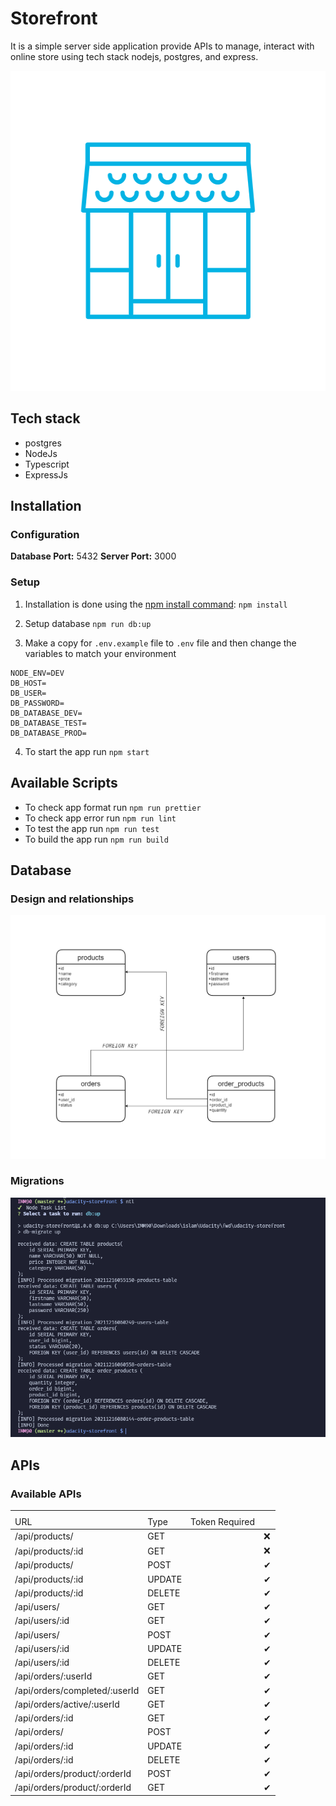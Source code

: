 # Storefront

It is a simple server side application provide APIs to manage, interact with online store using tech stack nodejs, postgres, and express.

<p align="center">
    <img width="512" height="512" src="./docs/storefront-logo.png">
</p>

## Tech stack

- postgres
- NodeJs
- Typescript
- ExpressJs

## Installation

### Configuration

**Database Port:** 5432
**Server Port:** 3000

### Setup

1. Installation is done using the [npm install command](https://docs.npmjs.com/downloading-and-installing-packages-locally): `npm install`

2. Setup database `npm run db:up`

3. Make a copy for `.env.example` file to `.env` file and then change the variables to match your environment

```env
NODE_ENV=DEV
DB_HOST=
DB_USER=
DB_PASSWORD=
DB_DATABASE_DEV=
DB_DATABASE_TEST=
DB_DATABASE_PROD=

```

4. To start the app run `npm start`

## Available Scripts

- To check app format run `npm run prettier`
- To check app error run `npm run lint`
- To test the app run `npm run test`
- To build the app run `npm run build`

## Database

### Design and relationships

![Database Diagram](./docs/database.png)

### Migrations

![Database Migrations](./docs/migration-screenshot.png)

## APIs

### Available APIs

<table>
    <th>
        <tr>
            <td>URL</td>
            <td>Type</td>
            <td>Token Required</td>
        </tr>
    </th>
    <tbody>
        <tr>
            <td>/api/products/</td>
            <td>GET<td>
            <td>❌</td>
        </tr>
        <tr>
            <td>/api/products/:id</td>
            <td>GET<td>
            <td>❌</td>
        </tr>
        <tr>
            <td>/api/products/</td>
            <td>POST<td>
            <td>✔</td>
        </tr>
        <tr>
            <td>/api/products/:id</td>
            <td>UPDATE<td>
            <td>✔</td>
        </tr>
        <tr>
            <td>/api/products/:id</td>
            <td>DELETE<td>
            <td>✔</td>
        </tr>
        <tr>
            <td>/api/users/</td>
            <td>GET<td>
            <td>✔</td>
        </tr>
        <tr>
            <td>/api/users/:id</td>
            <td>GET<td>
            <td>✔</td>
        </tr>
        <tr>
            <td>/api/users/</td>
            <td>POST<td>
            <td>✔</td>
        </tr>
        <tr>
            <td>/api/users/:id</td>
            <td>UPDATE<td>
            <td>✔</td>
        </tr>
        <tr>
            <td>/api/users/:id</td>
            <td>DELETE<td>
            <td>✔</td>
        </tr>
        <tr>
            <td>/api/orders/:userId</td>
            <td>GET<td>
            <td>✔</td>
        </tr>
        <tr>
            <td>/api/orders/completed/:userId</td>
            <td>GET<td>
            <td>✔</td>
        </tr>
        <tr>
            <td>/api/orders/active/:userId</td>
            <td>GET<td>
            <td>✔</td>
        </tr>
        <tr>
            <td>/api/orders/:id</td>
            <td>GET<td>
            <td>✔</td>
        </tr>
        <tr>
            <td>/api/orders/</td>
            <td>POST<td>
            <td>✔</td>
        </tr>
        <tr>
            <td>/api/orders/:id</td>
            <td>UPDATE<td>
            <td>✔</td>
        </tr>
        <tr>
            <td>/api/orders/:id</td>
            <td>DELETE<td>
            <td>✔</td>
        </tr>
        <tr>
            <td>/api/orders/product/:orderId</td>
            <td>POST<td>
            <td>✔</td>
        </tr>
        <tr>
            <td>/api/orders/product/:orderId</td>
            <td>GET<td>
            <td>✔</td>
        </tr>
    <tbody>
</table>
